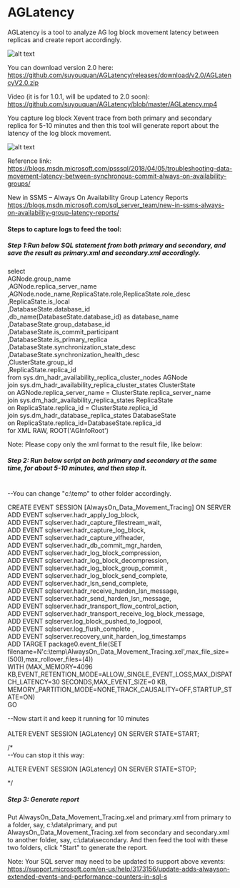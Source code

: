 # AGLatency

AGLatency is a tool to analyze AG log block movement latency between replicas and create report accordingly.

![alt text](https://github.com/suyouquan/AGLatency/blob/master/AGLatency.png)

You can download version 2.0 here:
https://github.com/suyouquan/AGLatency/releases/download/v2.0/AGLatencyV2.0.zip

Video (it is for 1.0.1, will be updated to 2.0 soon):
https://github.com/suyouquan/AGLatency/blob/master/AGLatency.mp4


You capture log block Xevent trace from both primary and secondary replica for 5-10 minutes and then this tool will 
generate report about the latency of the log block movement.

![alt text](https://github.com/suyouquan/AGLatency/blob/master/AGLatencyReport.png)



Reference link:<br>
https://blogs.msdn.microsoft.com/psssql/2018/04/05/troubleshooting-data-movement-latency-between-synchronous-commit-always-on-availability-groups/

New in SSMS – Always On Availability Group Latency Reports
https://blogs.msdn.microsoft.com/sql_server_team/new-in-ssms-always-on-availability-group-latency-reports/

#### Steps to capture logs to feed the tool:

##### Step 1:Run below SQL statement from both primary and secondary, and save the result as primary.xml and secondary.xml accordingly.
select   
AGNode.group_name  
,AGNode.replica_server_name  
,AGNode.node_name,ReplicaState.role,ReplicaState.role_desc  
,ReplicaState.is_local  
,DatabaseState.database_id  
,db_name(DatabaseState.database_id) as database_name  
,DatabaseState.group_database_id  
,DatabaseState.is_commit_participant  
,DatabaseState.is_primary_replica  
,DatabaseState.synchronization_state_desc  
,DatabaseState.synchronization_health_desc  
,ClusterState.group_id  
,ReplicaState.replica_id  
from sys.dm_hadr_availability_replica_cluster_nodes AGNode  
join sys.dm_hadr_availability_replica_cluster_states ClusterState   
on AGNode.replica_server_name = ClusterState.replica_server_name   
join sys.dm_hadr_availability_replica_states ReplicaState    
on ReplicaState.replica_id = ClusterState.replica_id   
join sys.dm_hadr_database_replica_states DatabaseState   
on ReplicaState.replica_id=DatabaseState.replica_id  
for XML  RAW, ROOT('AGInfoRoot')    

Note: Please copy only the xml format to the result file, like below:  

<AGInfoRoot>
<row group_name="AG2016" replica_server_name="NODE1\SQLAG" node_name="NODE1" role="1" role_desc="PRIMARY" is_local="1" database_id="6" database_name="memClerks" group_database_id="4F966D84-D3C9-4824-A539-7265B933E92F" is_commit_participant="1" is_primary_replica="1" synchronization_state_desc="SYNCHRONIZED" synchronization_health_desc="HEALTHY" group_id="216DFF44-9FAA-41D6-8758-C155576C7F84" replica_id="20944245-5A76-41AC-8CC7-985AB3B4E068" />  
<row group_name="AG2016" replica_server_name="NODE1\SQLAG" node_name="NODE1" role="1" role_desc="PRIMARY" is_local="1" database_id="7" database_name="slowDB" group_database_id="F3400915-BB03-42A0-8C5E-26D35506A893" is_commit_participant="1" is_primary_replica="1" synchronization_state_desc="SYNCHRONIZED" synchronization_health_desc="HEALTHY" group_id="216DFF44-9FAA-41D6-8758-C155576C7F84" replica_id="20944245-5A76-41AC-8CC7-985AB3B4E068" />  
<row group_name="AG2016" replica_server_name="NODE2\SQLAG" node_name="NODE2" role="2" role_desc="SECONDARY" is_local="0" database_id="6" database_name="memClerks" group_database_id="4F966D84-D3C9-4824-A539-7265B933E92F" is_commit_participant="1" is_primary_replica="0" synchronization_state_desc="SYNCHRONIZED" synchronization_health_desc="HEALTHY" group_id="216DFF44-9FAA-41D6-8758-C155576C7F84" replica_id="6DBAD5CA-2423-4BB1-88E7-E53A9EC00F20" />  
<row group_name="AG2016" replica_server_name="NODE2\SQLAG" node_name="NODE2" role="2" role_desc="SECONDARY" is_local="0" database_id="7" database_name="slowDB" group_database_id="F3400915-BB03-42A0-8C5E-26D35506A893" is_commit_participant="1" is_primary_replica="0" synchronization_state_desc="SYNCHRONIZED" synchronization_health_desc="HEALTHY" group_id="216DFF44-9FAA-41D6-8758-C155576C7F84" replica_id="6DBAD5CA-2423-4BB1-88E7-E53A9EC00F20" />  
<row group_name="AG2016" replica_server_name="NODE3" node_name="NODE3" role="2" role_desc="SECONDARY" is_local="0" database_id="6" database_name="memClerks" group_database_id="4F966D84-D3C9-4824-A539-7265B933E92F" is_commit_participant="0" is_primary_replica="0" synchronization_state_desc="SYNCHRONIZING" synchronization_health_desc="HEALTHY" group_id="216DFF44-9FAA-41D6-8758-C155576C7F84" replica_id="D66EF97C-1924-43BE-AA82-783A4D4FE4DB" />  
<row group_name="AG2016" replica_server_name="NODE3" node_name="NODE3" role="2" role_desc="SECONDARY" is_local="0" database_id="7" database_name="slowDB" group_database_id="F3400915-BB03-42A0-8C5E-26D35506A893" is_commit_participant="0" is_primary_replica="0" synchronization_state_desc="SYNCHRONIZING" synchronization_health_desc="HEALTHY" group_id="216DFF44-9FAA-41D6-8758-C155576C7F84" replica_id="D66EF97C-1924-43BE-AA82-783A4D4FE4DB" />  
</AGInfoRoot>


##### Step 2: Run below script on both primary and secondary at the same time, for about 5-10 minutes, and then stop it.
<br>--You can change "c:\temp\" to other folder accordingly.  

CREATE EVENT SESSION [AlwaysOn_Data_Movement_Tracing] ON SERVER   
ADD EVENT sqlserver.hadr_apply_log_block,  
ADD EVENT sqlserver.hadr_capture_filestream_wait,  
ADD EVENT sqlserver.hadr_capture_log_block,  
ADD EVENT sqlserver.hadr_capture_vlfheader,  
ADD EVENT sqlserver.hadr_db_commit_mgr_harden,  
ADD EVENT sqlserver.hadr_log_block_compression,  
ADD EVENT sqlserver.hadr_log_block_decompression,  
ADD EVENT sqlserver.hadr_log_block_group_commit ,  
ADD EVENT sqlserver.hadr_log_block_send_complete,  
ADD EVENT sqlserver.hadr_lsn_send_complete,  
ADD EVENT sqlserver.hadr_receive_harden_lsn_message,  
ADD EVENT sqlserver.hadr_send_harden_lsn_message,  
ADD EVENT sqlserver.hadr_transport_flow_control_action,  
ADD EVENT sqlserver.hadr_transport_receive_log_block_message,  
ADD EVENT sqlserver.log_block_pushed_to_logpool,  
ADD EVENT sqlserver.log_flush_complete ,   
ADD EVENT sqlserver.recovery_unit_harden_log_timestamps   
ADD TARGET package0.event_file(SET filename=N'c:\temp\AlwaysOn_Data_Movement_Tracing.xel',max_file_size=(500),max_rollover_files=(4))  
WITH (MAX_MEMORY=4096 KB,EVENT_RETENTION_MODE=ALLOW_SINGLE_EVENT_LOSS,MAX_DISPATCH_LATENCY=30 SECONDS,MAX_EVENT_SIZE=0 KB,  
MEMORY_PARTITION_MODE=NONE,TRACK_CAUSALITY=OFF,STARTUP_STATE=ON)    
GO   

--Now start it and keep it running for 10 minutes <br>  
ALTER EVENT SESSION [AGLatency] ON SERVER STATE=START;   

/*  
--You can stop it this way:  

ALTER EVENT SESSION [AGLatency] ON SERVER STATE=STOP;   

*/   

##### Step 3: Generate report  
Put AlwaysOn_Data_Movement_Tracing.xel and primary.xml from primary to a folder, say, c:\data\primary, and put AlwaysOn_Data_Movement_Tracing.xel from secondary and secondary.xml to another folder, say, c:\data\secondary. And then feed the tool with these two folders, click "Start" to generate the report. 

Note:
Your SQL server may need to be updated to support above xevents:<br>
https://support.microsoft.com/en-us/help/3173156/update-adds-alwayson-extended-events-and-performance-counters-in-sql-s
